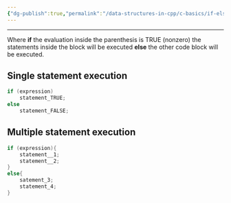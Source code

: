 ```yaml
---
{"dg-publish":true,"permalink":"/data-structures-in-cpp/c-basics/if-else-statement/"}
---
```


---
Where **if**  the evaluation inside the parenthesis is TRUE (nonzero) the statements inside the block will be executed **else** the other code block will be executed.
## Single statement execution

```c++
if (expression)
	statement_TRUE;
else
	statement_FALSE;
```

## Multiple statement execution

```c++
if (expression){
	statement__1;
	statement__2;
}
else{
	satement_3;
	statement_4;
}
```
